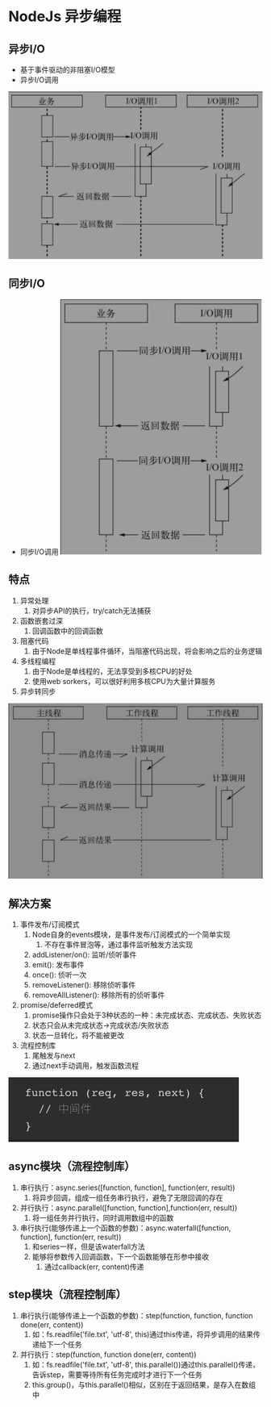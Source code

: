 # NodeJs 异步编程

## 异步I/O
- 基于事件驱动的非阻塞I/O模型
- 异步I/O调用

![o.png](./assets/async_io.png)

## 同步I/O
- 同步I/O调用
![o.png](./assets/await_io.png)

## 特点
1. 异常处理
   1. 对异步API的执行，try/catch无法捕获
2. 函数嵌套过深
   1. 回调函数中的回调函数
3. 阻塞代码
   1. 由于Node是单线程事件循环，当阻塞代码出现，将会影响之后的业务逻辑
4. 多线程编程
   1. 由于Node是单线程的，无法享受到多核CPU的好处
   2. 使用web sorkers，可以很好利用多核CPU为大量计算服务
5. 异步转同步

![o.png](./assets/more_thread.png)
## 解决方案
1. 事件发布/订阅模式
   1. Node自身的events模块，是事件发布/订阅模式的一个简单实现
      1. 不存在事件冒泡等，通过事件监听触发方法实现
   2. addListener/on(): 监听/侦听事件
   3. emit(): 发布事件
   4. once(): 侦听一次
   5. removeListener(): 移除侦听事件
   6. removeAllListener(): 移除所有的侦听事件
2. promise/deferred模式
   1. promise操作只会处于3种状态的一种：未完成状态、完成状态、失败状态
   2. 状态只会从未完成状态->完成状态/失败状态
   3. 状态一旦转化，将不能被更改
3. 流程控制库
   1. 尾触发与next
   2. 通过next手动调用，触发函数流程

![o.png](./assets/io_next_plugin.png)

## async模块（流程控制库）
1. 串行执行：async.series([function, function], function(err, result))
   1. 将异步回调，组成一组任务串行执行，避免了无限回调的存在
2. 并行执行：async.parallel([function, function],function(err, result))
   1. 将一组任务并行执行，同时调用数组中的函数
3. 串行执行(能够传递上一个函数的参数)：async.waterfall([function, function], function(err, result))
   1. 和series一样，但是该waterfall方法
   2. 能够将参数传入回调函数，下一个函数能够在形参中接收
      1. 通过callback(err, content)传递
## step模块（流程控制库）
1. 串行执行(能够传递上一个函数的参数)：step(function, function, function done(err, content))
   1. 如：fs.readfile('file.txt', 'utf-8', this)通过this传递，将异步调用的结果传递给下一个任务
2. 并行执行：step(function, function done(err, content))
   1. 如：fs.readfile('file.txt', 'utf-8', this.parallel())通过this.parallel()传递，告诉step，需要等待所有任务完成时才进行下一个任务
   2. this.group()，与this.parallel()相似，区别在于返回结果，是存入在数组中